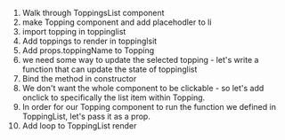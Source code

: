 1. Walk through ToppingsList component
2. make Topping component and add placehodler to li
3. import topping in toppinglist
4. Add toppings to render in toppinglsit
5. Add props.toppingName to Topping
6. we need some way to update the selected topping - let's write a function that can update the state of toppinglist
7. Bind the method in constructor
8. We don't want the whole component to be clickable - so let's add onclick to specifically the list item within Topping.
9. In order for our Topping component to run the function we defined in ToppingList, let's pass it as a prop.
10. Add loop to ToppingList render
